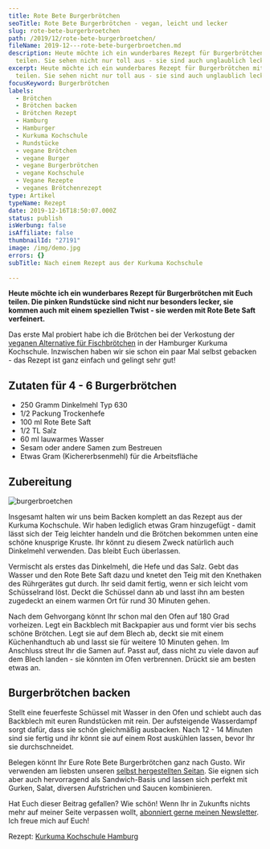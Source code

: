 ```yaml
---
title: Rote Bete Burgerbrötchen
seoTitle: Rote Bete Burgerbrötchen - vegan, leicht und lecker
slug: rote-bete-burgerbroetchen
path: /2019/12/rote-bete-burgerbroetchen/
fileName: 2019-12---rote-bete-burgerbroetchen.md
description: Heute möchte ich ein wunderbares Rezept für Burgerbrötchen mit Euch
  teilen. Sie sehen nicht nur toll aus - sie sind auch unglaublich lecker!
excerpt: Heute möchte ich ein wunderbares Rezept für Burgerbrötchen mit Euch
  teilen. Sie sehen nicht nur toll aus - sie sind auch unglaublich lecker!
focusKeyword: Burgerbrötchen
labels:
  - Brötchen
  - Brötchen backen
  - Brötchen Rezept
  - Hamburg
  - Hamburger
  - Kurkuma Kochschule
  - Rundstücke
  - vegane Brötchen
  - vegane Burger
  - vegane Burgerbrötchen
  - vegane Kochschule
  - Vegane Rezepte
  - veganes Brötchenrezept
type: Artikel
typeName: Rezept
date: 2019-12-16T18:50:07.000Z
status: publish
isWerbung: false
isAffiliate: false
thumbnailId: "27191"
image: /img/demo.jpg
errors: {}
subTitle: Nach einem Rezept aus der Kurkuma Kochschule
  
---
```


**Heute möchte ich ein wunderbares Rezept für Burgerbrötchen mit Euch teilen.
Die pinken Rundstücke sind nicht nur besonders lecker, sie kommen auch mit einem
speziellen Twist - sie werden mit Rote Bete Saft verfeinert.**

Das erste Mal probiert habe ich die Brötchen bei der Verkostung der
[veganen Alternative für Fischbrötchen](/2019/12/vegane-fischbroetchen-for-future/)
in der Hamburger Kurkuma Kochschule. Inzwischen haben wir sie schon ein paar Mal
selbst gebacken - das Rezept ist ganz einfach und gelingt sehr gut!

## Zutaten für 4 - 6 Burgerbrötchen

- 250 Gramm Dinkelmehl Typ 630
- 1/2 Packung Trockenhefe
- 100 ml Rote Bete Saft
- 1/2 TL Salz
- 60 ml lauwarmes Wasser
- Sesam oder andere Samen zum Bestreuen
- Etwas Gram (Kichererbsenmehl) für die Arbeitsfläche

## Zubereitung

![burgerbroetchen](http://cardamonchai.com/wp-content/uploads/2019/12/2019-12-07-rote-bete-broetchen-1-400x300.jpg)

Insgesamt halten wir uns beim Backen komplett an das Rezept aus der Kurkuma
Kochschule. Wir haben lediglich etwas Gram hinzugefügt - damit lässt sich der
Teig leichter handeln und die Brötchen bekommen unten eine schöne knusprige
Kruste. Ihr könnt zu diesem Zweck natürlich auch Dinkelmehl verwenden. Das
bleibt Euch überlassen.

Vermischt als erstes das Dinkelmehl, die Hefe und das Salz. Gebt das Wasser und
den Rote Bete Saft dazu und knetet den Teig mit den Knethaken des Rührgerätes
gut durch. Ihr seid damit fertig, wenn er sich leicht vom Schüsselrand löst.
Deckt die Schüssel dann ab und lasst ihn am besten zugedeckt an einem warmen Ort
für rund 30 Minuten gehen.

Nach dem Gehvorgang könnt Ihr schon mal den Ofen auf 180 Grad vorheizen. Legt
ein Backblech mit Backpapier aus und formt vier bis sechs schöne Brötchen. Legt
sie auf dem Blech ab, deckt sie mit einem Küchenhandtuch ab und lasst sie für
weitere 10 Minuten gehen. Im Anschluss streut Ihr die Samen auf. Passt auf, dass
nicht zu viele davon auf dem Blech landen - sie könnten im Ofen verbrennen.
Drückt sie am besten etwas an.

## Burgerbrötchen backen

Stellt eine feuerfeste Schüssel mit Wasser in den Ofen und schiebt auch das
Backblech mit euren Rundstücken mit rein. Der aufsteigende Wasserdampf sorgt
dafür, dass sie schön gleichmäßig ausbacken. Nach 12 - 14 Minuten sind sie
fertig und ihr könnt sie auf einem Rost auskühlen lassen, bevor Ihr sie
durchschneidet.

Belegen könnt Ihr Eure Rote Bete Burgerbrötchen ganz nach Gusto. Wir verwenden
am liebsten unseren
[selbst hergestellten Seitan](/2016/01/seitan-a-la-herzmann/). Sie eignen sich
aber auch hervorragend als Sandwich-Basis und lassen sich perfekt mit Gurken,
Salat, diversen Aufstrichen und Saucen kombinieren.

Hat Euch dieser Beitrag gefallen? Wie schön! Wenn Ihr in Zukunfts nichts mehr
auf meiner Seite verpassen wollt,
[abonniert gerne meinen Newsletter](#newsletter). Ich freue mich auf Euch!

Rezept: [Kurkuma Kochschule Hamburg](https://www.kurkuma-hamburg.de/)

  